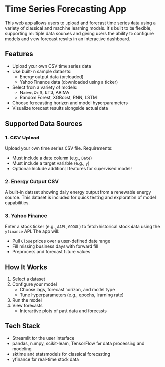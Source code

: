 # Time Series Forecasting App

This web app allows users to upload and forecast time series data using a variety of classical and machine learning models. It's built to be flexible, supporting multiple data sources and giving users the ability to configure models and view forecast results in an interactive dashboard.

## Features

- Upload your own CSV time series data
- Use built-in sample datasets:
  - Energy output data (preloaded)
  - Yahoo Finance data (downloaded using a ticker)
- Select from a variety of models:
  - Naive, Drift, ETS, ARIMA
  - Random Forest, XGBoost, RNN, LSTM
- Choose forecasting horizon and model hyperparameters
- Visualize forecast results alongside actual data

## Supported Data Sources

### 1. CSV Upload

Upload your own time series CSV file. Requirements:
- Must include a date column (e.g., `Date`)
- Must include a target variable (e.g., `y`)
- Optional: Include additional features for supervised models

### 2. Energy Output CSV

A built-in dataset showing daily energy output from a renewable energy source. This dataset is included for quick testing and exploration of model capabilities.

### 3. Yahoo Finance

Enter a stock ticker (e.g., `AAPL`, `GOOGL`) to fetch historical stock data using the `yfinance` API. The app will:
- Pull `Close` prices over a user-defined date range
- Fill missing business days with forward fill
- Preprocess and forecast future values

## How It Works

1. Select a dataset
2. Configure your model
   - Choose lags, forecast horizon, and model type
   - Tune hyperparameters (e.g., epochs, learning rate)
3. Run the model
4. View forecasts
   - Interactive plots of past data and forecasts

## Tech Stack

- Streamlit for the user interface
- pandas, numpy, scikit-learn, TensorFlow for data processing and modeling
- sktime and statsmodels for classical forecasting
- yfinance for real-time stock data
